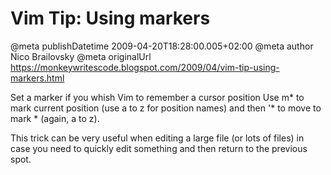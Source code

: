 # Vim Tip: Using markers

@meta publishDatetime 2009-04-20T18:28:00.005+02:00
@meta author Nico Brailovsky
@meta originalUrl https://monkeywritescode.blogspot.com/2009/04/vim-tip-using-markers.html

Set a marker if you whish Vim to remember a cursor position Use m\* to mark current position (use a to z for position names) and then '\* to move to mark \* (again, a to z).

This trick can be very useful when editing a large file (or lots of files) in case you need to quickly edit something and then return to the previous spot.

